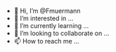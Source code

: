 - 👋 Hi, I’m @Fmuermann
- 👀 I’m interested in ...
- 🌱 I’m currently learning ...
- 💞️ I’m looking to collaborate on ...
- 📫 How to reach me ...

<!---
Fmuermann/Fmuermann is a ✨ special ✨ repository because its `README.md` (this file) appears on your GitHub profile.
You can click the Preview link to take a look at your changes.
--->
